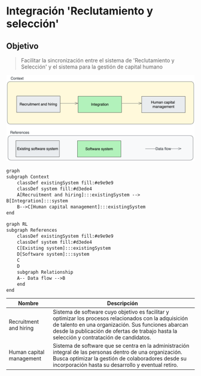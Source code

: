 # Integración 'Reclutamiento y selección'

## Objetivo
> Facilitar la sincronización entre el sistema de 'Reclutamiento y Selección' y el sistema para la gestión de capital humano

![](/docs/images/index-fig1-context.png)

```mermaid
graph
subgraph Context
    classDef existingSystem fill:#e9e9e9
    classDef system fill:#d3ede4
    A[Recruitment and hiring]:::existingSystem --> B[Integration]:::system
    B-->C[Human capital management]:::existingSystem
end
```

```mermaid
graph RL
subgraph References
    classDef existingSystem fill:#e9e9e9
    classDef system fill:#d3ede4
    C[Existing system]:::existingSystem
    D[Software system]:::system
    C
    D
    subgraph Relationship
    A-- Data flow -->B
    end
end
```

| Nombre      | Descripción |
| ----------- | ----------- |
| Recruitment and hiring | Sistema de software cuyo objetivo es facilitar y optimizar los procesos relacionados con la adquisición de talento en una organización. Sus funciones abarcan desde la publicación de ofertas de trabajo hasta la selección y contratación de candidatos. |
| Human capital management | Sistema de software que se centra en la administración integral de las personas dentro de una organización. Busca optimizar la gestión de colaboradores desde su incorporación hasta su desarrollo y eventual retiro. |